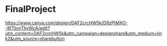 # FinalProject
https://www.canva.com/design/DAF2crcHW5k/D9zPtMXO--8fTbnrThvWcA/edit?utm_content=DAF2crcHW5k&utm_campaign=designshare&utm_medium=link2&utm_source=sharebutton
